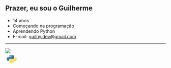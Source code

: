 ## Prazer, eu sou o Guilherme

- 14 anos
- Começando na programação
- Aprendendo Python
- E-mail: guilhy.dev@gmail.com

<hr>

 <div>
  <a href="https://github.com/Guilhy">
  <img height="180em" src="https://github-readme-stats.vercel.app/api?username=Guilhy&show_icons=true&theme=tokyonight&include_all_commits=true&count_private=true"/>
</div>

  
<img align="center" height="30" width="40" src="https://raw.githubusercontent.com/devicons/devicon/master/icons/python/python-original.svg">
